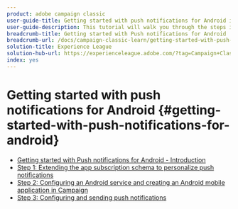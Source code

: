 ```yaml
---
product: adobe campaign classic
user-guide-title: Getting started with push notifications for Android in Campaign Classic
user-guide-description: This tutorial will walk you through the steps involved in sending push notifications from Adobe Campaign to an Android app.
breadcrumb-title: Getting started with Push notifications for Android
breadcrumb-url: /docs/campaign-classic-learn/getting-started-with-push-notifications-for-android/introduction.html
solution-title: Experience League
solution-hub-url: https://experienceleague.adobe.com/?tag=Campaign+Classic#recommended/solutions/campaign
index: yes
---
```


# Getting started with push notifications for Android {#getting-started-with-push-notifications-for-android}

+ [Getting started with Push notifications for Android - Introduction](/help/tutorial-getting-started-with-push-notifications-for-android/introduction.md)
+ [Step 1: Extending the app subscription schema to personalize push notifications](/help/tutorial-getting-started-with-push-notifications-for-android/extending-the-app-subscription-schema.md)
+ [Step 2: Configuring an Android service and creating an Android mobile application in Campaign](/help/tutorial-getting-started-with-push-notifications-for-android/configuring-an-android-service-in-campaign.md)
+ [Step 3: Configuring and sending push notifications](/help/tutorial-getting-started-with-push-notifications-for-android/configuring-and-sending-push-notifications.md)
